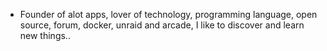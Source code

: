 - Founder of alot apps, lover of technology, programming language, open source, forum, docker, unraid and arcade, I like to discover and learn new things..
  <br>





































































































































































































































































































































